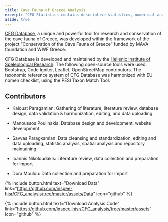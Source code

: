 ```yaml
---
title: Cave Fauna of Greece Analysis
excerpt: "CFG Statistics contains descriptive statistics, numerical analysis and spatial analysis for the Cave Fauna of Greece Database."
aside: true
---
```


[CFG Database](https://database.inspee.gr), a unique and powerful tool for research and conservation of the cave fauna of Greece, was developed within the framework of the project “Conservation of the Cave Fauna of Greece” funded by MAVA foundation and WWF Greece.  

CFG Database is developed and maintained by the [Hellenic Institute of Speleological Research](https://www.inspee.gr). The following open-source tools were used: Bootstrap, Code Igniter, Leaflet, OpenStreetMap contributors. The taxonomic reference system of CFG Database was harmonized with EU-nomen checklist, using the PESI Taxon Match Tool.




## Contributors

- Kaloust Paragamian: Gathering of literature, literature review, database design, data validation & harmonization, editing, and data uploading

- Manoussos Poulinakis: Database design and development, website development

- Savvas Paragkamian: Data cleansing and standardization, editing and data uploading, statistic analysis, spatial analysis and repository maintaining

- Ioannis Nikoloudakis: Literature review, data collection and preparation for import 

- Dora Moulou: Data collection and preparation for import


{% include button.html text="Download Data" link="https://github.com/inspee-hisr/CFG_analysis/tree/master/assets/Data" icon="github" %}

{% include button.html text="Download Analysis Code" link="https://github.com/inspee-hisr/CFG_analysis/tree/master/assets" icon="github" %}


